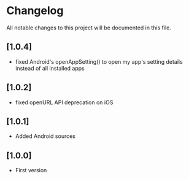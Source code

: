# Changelog

All notable changes to this project will be documented in this file.

## [1.0.4]

- fixed Android's openAppSetting() to open my app's setting details instead of all installed apps

## [1.0.2]

- fixed openURL API deprecation on iOS

## [1.0.1]

- Added Android sources

## [1.0.0]

- First version
